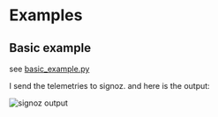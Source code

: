 # Examples

## Basic example
see [basic_example.py](basic_example.py)

I send the telemetries to signoz. and here is the output:

![signoz output](./signoz_output.png)